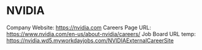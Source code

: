 # NVIDIA

Company Website: https://nvidia.com
Careers Page URL: https://www.nvidia.com/en-us/about-nvidia/careers/
Job Board URL temp: https://nvidia.wd5.myworkdayjobs.com/NVIDIAExternalCareerSite